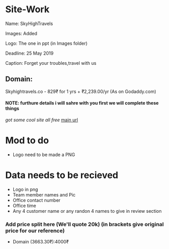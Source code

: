 # Site-Work

Name: SkyHighTravels

Images: Added

Logo: The one in ppt (in Images folder)

Deadline: 25 May 2019

Caption: Forget your troubles,travel with us

## Domain:

Skyhightravels.co - 
829₹ for 1 yrs + ₹2,239.00/yr (As on Godaddy.com)

 #### NOTE: furthure details i will sahre with you first we will complete these things

*got some cool site all free*
[main url](https://colorlib.com/wp/free-travel-website-templates/)


# Mod to do
- Logo need to be made a PNG

# Data needs to be recieved
- Logo in png
- Team member names and Pic
- Office contact number
- Office time
- Any 4 customer name or any randon 4 names to give in review section

### Add price split here (We'll quote 20k) (in brackets give original price for our reference)
- Domain (3663.30₹):4000₹
